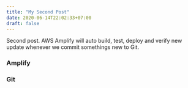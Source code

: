 ```yaml
---
title: "My Second Post"
date: 2020-06-14T22:02:33+07:00
draft: false
---
```


Second post.
AWS Amplify will auto build, test, deploy and verify new update whenever we commit somethings new to Git.

### Amplify
### Git